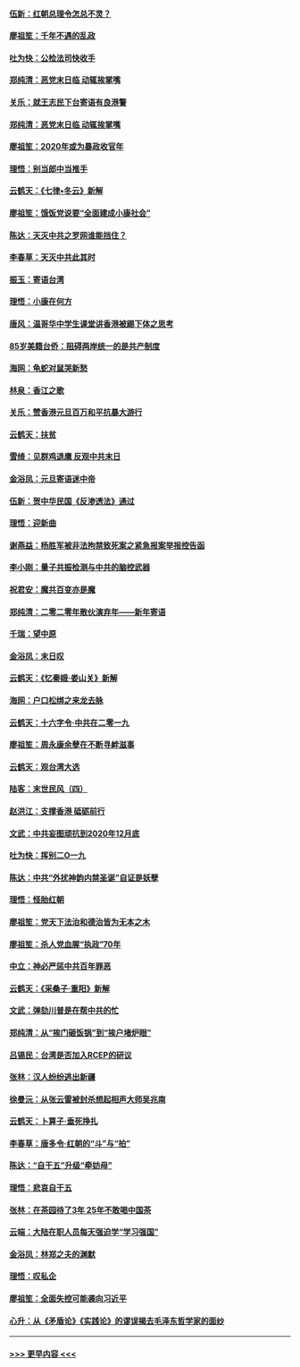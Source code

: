 #### [伍新：红朝总理令怎总不灵？](../pages/nsc993/n11770813.md?t=01071155) 
#### [廖祖笙：千年不遇的乱政](../pages/nsc993/n11770373.md?t=01071155) 
#### [吐为快：公检法司快收手](../pages/nsc993/n11770359.md?t=01071155) 
#### [郑纯清：恶党末日临 动辄挨掌嘴](../pages/nsc993/n11769912.md?t=01071155) 
#### [关乐：就王志民下台寄语有良港警](../pages/nsc993/n11769903.md?t=01071155) 
#### [郑纯清：恶党末日临 动辄挨掌嘴](../pages/nsc993/n11769356.md?t=01071155) 
#### [廖祖笙：2020年或为暴政收官年](../pages/nsc993/n11768216.md?t=01071155) 
#### [理悟：别当郎中当推手](../pages/nsc993/n11768243.md?t=01071155) 
#### [云鹤天：《七律▪冬云》新解](../pages/nsc993/n11768204.md?t=01071155) 
#### [廖祖笙：饿饭党说要“全面建成小康社会”](../pages/nsc993/n11767482.md?t=01071155) 
#### [陈达：天灭中共之罗网谁能挡住？](../pages/nsc993/n11767465.md?t=01071155) 
#### [李春草：天灭中共此其时](../pages/nsc993/n11767452.md?t=01071155) 
#### [振玉：寄语台湾](../pages/nsc993/n11767432.md?t=01071155) 
#### [理悟：小康在何方](../pages/nsc993/n11767394.md?t=01071155) 
#### [唐风：温哥华中学生课堂讲香港被踢下体之思考](../pages/nsc993/n11766848.md?t=01071155) 
#### [85岁美籍台侨：阻碍两岸统一的是共产制度](../pages/nsc993/n11765043.md?t=01071155) 
#### [海网：龟蛇对鼠哭新愁](../pages/nsc993/n11764895.md?t=01071155) 
#### [林泉：香江之歌](../pages/nsc993/n11764415.md?t=01071155) 
#### [关乐：赞香港元旦百万和平抗暴大游行](../pages/nsc993/n11764382.md?t=01071155) 
#### [云鹤天：扶贫](../pages/nsc993/n11764245.md?t=01071155) 
#### [雪绮：见群鸡退鹰  反观中共末日](../pages/nsc993/n11762112.md?t=01071155) 
#### [金浴凤：元旦寄语迷中帝](../pages/nsc993/n11761788.md?t=01071155) 
#### [伍新：贺中华民国《反渗透法》通过](../pages/nsc993/n11761994.md?t=01071155) 
#### [理悟：迎新曲](../pages/nsc993/n11761152.md?t=01071155) 
#### [谢燕益：杨胜军被非法拘禁致死案之紧急报案举报控告函](../pages/nsc993/n11756134.md?t=01071155) 
#### [李小刚：量子共振检测与中共的脑控武器](../pages/nsc993/n11754518.md?t=01071155) 
#### [祝君安：魔共百变亦是魔](../pages/nsc993/n11754469.md?t=01071155) 
#### [郑纯清：二零二零年散伙演弃年——新年寄语](../pages/nsc993/n11754195.md?t=01071155) 
#### [千瑞：望中原](../pages/nsc993/n11754159.md?t=01071155) 
#### [金浴凤：末日叹](../pages/nsc993/n11752359.md?t=01071155) 
#### [云鹤天：《忆秦娥‧娄山关》新解](../pages/nsc993/n11752348.md?t=01071155) 
#### [海网：户口松绑之来龙去脉](../pages/nsc993/n11752328.md?t=01071155) 
#### [云鹤天：十六字令‧中共在二零一九](../pages/nsc993/n11752305.md?t=01071155) 
#### [廖祖笙：周永康余孽在不断寻衅滋事](../pages/nsc993/n11751013.md?t=01071155) 
#### [云鹤天：观台湾大选](../pages/nsc993/n11751007.md?t=01071155) 
#### [陆客：末世民风（四）](../pages/nsc993/n11749203.md?t=01071155) 
#### [赵洪江：支撑香港 砥砺前行](../pages/nsc993/n11748482.md?t=01071155) 
#### [文武：中共妄图顽抗到2020年12月底](../pages/nsc993/n11748446.md?t=01071155) 
#### [吐为快：挥别二O一九](../pages/nsc993/n11748411.md?t=01071155) 
#### [陈达：中共“外扰神韵内禁圣诞”自证是妖孽](../pages/nsc993/n11748226.md?t=01071155) 
#### [理悟：怪胎红朝](../pages/nsc993/n11748206.md?t=01071155) 
#### [廖祖笙：党天下法治和德治皆为无本之木](../pages/nsc993/n11748135.md?t=01071155) 
#### [廖祖笙：杀人党血腥“执政”70年](../pages/nsc993/n11745144.md?t=01071155) 
#### [中立：神必严惩中共百年罪恶](../pages/nsc993/n11744970.md?t=01071155) 
#### [云鹤天：《采桑子‧重阳》新解](../pages/nsc993/n11744948.md?t=01071155) 
#### [文武：弹劾川普是在帮中共的忙](../pages/nsc993/n11744758.md?t=01071155) 
#### [郑纯清：从“挨门砸饭锅”到“挨户堵炉眼”](../pages/nsc993/n11744745.md?t=01071155) 
#### [吕锡民：台湾是否加入RCEP的研议](../pages/nsc993/n11744701.md?t=01071155) 
#### [张林：汉人纷纷逃出新疆](../pages/nsc993/n11743530.md?t=01071155) 
#### [徐曼沅：从张云雷被封杀想起相声大师吴兆南](../pages/nsc993/n11741816.md?t=01071155) 
#### [云鹤天：卜算子‧垂死挣扎](../pages/nsc993/n11739956.md?t=01071155) 
#### [李春草：唐多令‧红朝的“斗”与“拍”](../pages/nsc993/n11739830.md?t=01071155) 
#### [陈达：“自干五”升级“牵妨母”](../pages/nsc993/n11739724.md?t=01071155) 
#### [理悟：悲哀自干五](../pages/nsc993/n11739547.md?t=01071155) 
#### [张林：在茶园待了3年 25年不敢喝中国茶](../pages/nsc993/n11739240.md?t=01071155) 
#### [云端：大陆在职人员每天强迫学“学习强国”](../pages/nsc993/n11738735.md?t=01071155) 
#### [金浴凤：林郑之夫的渊默](../pages/nsc993/n11737735.md?t=01071155) 
#### [理悟：叹私企](../pages/nsc993/n11737715.md?t=01071155) 
#### [廖祖笙：全面失控可能袭向习近平](../pages/nsc993/n11737704.md?t=01071155) 
#### [心升：从《矛盾论》《实践论》的谬误揭去毛泽东哲学家的面纱](../pages/nsc993/n11736962.md?t=01071155) 

----
#### [ >>> 更早内容 <<< ](../indexes/nsc993-earlier.md)
